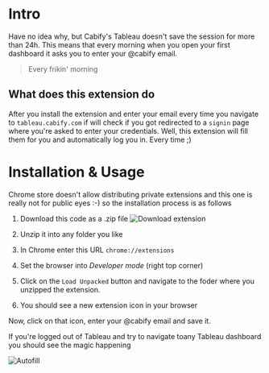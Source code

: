 # Intro
Have no idea why, but Cabify's Tableau doesn't save the session for more than 24h. This means that every morning when you open your first dashboard it asks you to enter your @cabify email.

> Every frikin' morning

## What does this extension do

After you install the extension and enter your email every time you navigate to `tableau.cabify.com` if will check if you got redirected to a `signin` page where you're asked to enter your credentials. Well, this extension will fill them for you and automatically log you in. Every time ;)


# Installation & Usage

Chrome store doesn't allow distributing private extensions and this one is really not for public eyes :-) so the installation process is as follows

1. Download this code as a .zip file
![Download extension](./github-assets/download-extension.gif)

2. Unzip it into any folder you like

3. In Chrome enter this URL `chrome://extensions`

4. Set the browser into _Developer mode_ (right top corner)

5. Click on the `Load Unpacked` button and navigate to the foder where you unzipped the extension.

6. You should see a new extension icon in your browser 


Now, click on that icon, enter your @cabify email and save it.

If you're logged out of Tableau and try to navigate toany Tableau dashboard you should see the magic happening

![Autofill](./github-assets/autofill.gif)
